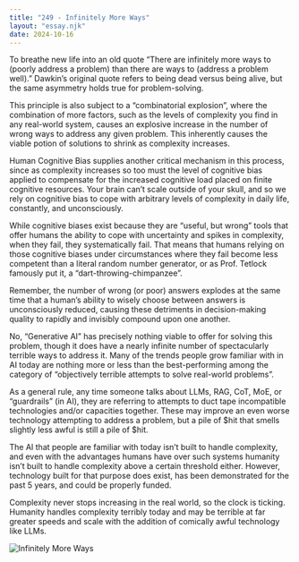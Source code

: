 ```yaml
---
title: "249 - Infinitely More Ways"
layout: "essay.njk"
date: 2024-10-16
---
```


To breathe new life into an old quote “There are infinitely more ways to (poorly address a problem) than there are ways to (address a problem well).” Dawkin’s original quote refers to being dead versus being alive, but the same asymmetry holds true for problem-solving.

This principle is also subject to a “combinatorial explosion”, where the combination of more factors, such as the levels of complexity you find in any real-world system, causes an explosive increase in the number of wrong ways to address any given problem. This inherently causes the viable potion of solutions to shrink as complexity increases.

Human Cognitive Bias supplies another critical mechanism in this process, since as complexity increases so too must the level of cognitive bias applied to compensate for the increased cognitive load placed on finite cognitive resources. Your brain can’t scale outside of your skull, and so we rely on cognitive bias to cope with arbitrary levels of complexity in daily life, constantly, and unconsciously.

While cognitive biases exist because they are “useful, but wrong” tools that offer humans the ability to cope with uncertainty and spikes in complexity, when they fail, they systematically fail. That means that humans relying on those cognitive biases under circumstances where they fail become less competent than a literal random number generator, or as Prof. Tetlock famously put it, a “dart-throwing-chimpanzee”.

Remember, the number of wrong (or poor) answers explodes at the same time that a human’s ability to wisely choose between answers is unconsciously reduced, causing these detriments in decision-making quality to rapidly and invisibly compound upon one another.

No, “Generative AI” has precisely nothing viable to offer for solving this problem, though it does have a nearly infinite number of spectacularly terrible ways to address it. Many of the trends people grow familiar with in AI today are nothing more or less than the best-performing among the category of “objectively terrible attempts to solve real-world problems”.

As a general rule, any time someone talks about LLMs, RAG, CoT, MoE, or “guardrails” (in AI), they are referring to attempts to duct tape incompatible technologies and/or capacities together. These may improve an even worse technology attempting to address a problem, but a pile of $hit that smells slightly less awful is still a pile of $hit.

The AI that people are familiar with today isn’t built to handle complexity, and even with the advantages humans have over such systems humanity isn’t built to handle complexity above a certain threshold either. However, technology built for that purpose does exist, has been demonstrated for the past 5 years, and could be properly funded.

Complexity never stops increasing in the real world, so the clock is ticking. Humanity handles complexity terribly today and may be terrible at far greater speeds and scale with the addition of comically awful technology like LLMs.

![Infinitely More Ways](https://media.licdn.com/dms/image/v2/D5622AQEBTHK4USahAw/feedshare-shrink_800/feedshare-shrink_800/0/1728630831307?e=1736985600&v=beta&t=tjuVXnjAm9UymZD2OlWZmTwsAH0N91t31rbuSHzDaqs)